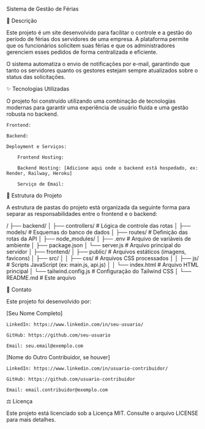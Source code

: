 Sistema de Gestão de Férias

📝 Descrição

Este projeto é um site desenvolvido para facilitar o controle e a gestão do período de férias dos servidores de uma empresa. A plataforma permite que os funcionários solicitem suas férias e que os administradores gerenciem esses pedidos de forma centralizada e eficiente.

O sistema automatiza o envio de notificações por e-mail, garantindo que tanto os servidores quanto os gestores estejam sempre atualizados sobre o status das solicitações.

✨ Tecnologias Utilizadas

O projeto foi construído utilizando uma combinação de tecnologias modernas para garantir uma experiência de usuário fluida e uma gestão robusta no backend.

    Frontend:

    Backend:

    Deployment e Serviços:

        Frontend Hosting:

        Backend Hosting: [Adicione aqui onde o backend está hospedado, ex: Render, Railway, Heroku]

        Serviço de Email:

📂 Estrutura do Projeto

A estrutura de pastas do projeto está organizada da seguinte forma para separar as responsabilidades entre o frontend e o backend:

/
├── backend/
│   ├── controllers/      # Lógica de controle das rotas
│   ├── models/           # Esquemas do banco de dados
│   ├── routes/           # Definição das rotas da API
│   ├── node_modules/
│   ├── .env              # Arquivo de variáveis de ambiente
│   ├── package.json
│   └── server.js         # Arquivo principal do servidor
│
├── frontend/
│   ├── public/           # Arquivos estáticos (imagens, favicons)
│   ├── src/
│   │   ├── css/          # Arquivos CSS processados
│   │   ├── js/           # Scripts JavaScript (ex: main.js, api.js)
│   │   └── index.html    # Arquivo HTML principal
│   └── tailwind.config.js # Configuração do Tailwind CSS
│
└── README.md             # Este arquivo

📧 Contato

Este projeto foi desenvolvido por:

[Seu Nome Completo]

    LinkedIn: https://www.linkedin.com/in/seu-usuario/

    GitHub: https://github.com/seu-usuario

    Email: seu.email@exemplo.com

[Nome do Outro Contribuidor, se houver]

    LinkedIn: https://www.linkedin.com/in/usuario-contribuidor/

    GitHub: https://github.com/usuario-contribuidor

    Email: email.contribuidor@exemplo.com

⚖️ Licença

Este projeto está licenciado sob a Licença MIT. Consulte o arquivo LICENSE para mais detalhes.
